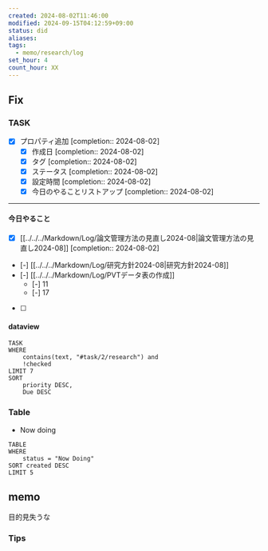 ```yaml
---
created: 2024-08-02T11:46:00
modified: 2024-09-15T04:12:59+09:00
status: did
aliases: 
tags:
  - memo/research/log
set_hour: 4
count_hour: XX
---
```

## Fix
### TASK
- [x] プロパティ追加  [completion:: 2024-08-02]
	- [x] 作成日  [completion:: 2024-08-02]
	- [x] タグ  [completion:: 2024-08-02]
	- [x] ステータス  [completion:: 2024-08-02]
	- [x] 設定時間  [completion:: 2024-08-02]
	- [x] 今日のやることリストアップ  [completion:: 2024-08-02]
---
#### 今日やること
- [x] [[../../../Markdown/Log/論文管理方法の見直し2024-08|論文管理方法の見直し2024-08]]  [completion:: 2024-08-02]
- [-] [[../../../Markdown/Log/研究方針2024-08|研究方針2024-08]]
- [-] [[../../../Markdown/Log/PVTデータ表の作成]]
	- [-] 11
	- [-] 17
- [ ] 
#### dataview
```dataview
TASK
WHERE 
	contains(text, "#task/2/research") and
	!checked
LIMIT 7
SORT 
	priority DESC, 
	Due DESC
```
### Table
- Now doing
```dataview
TABLE
WHERE
	status = "Now Doing"
SORT created DESC
LIMIT 5
```
## memo
目的見失うな
### Tips
